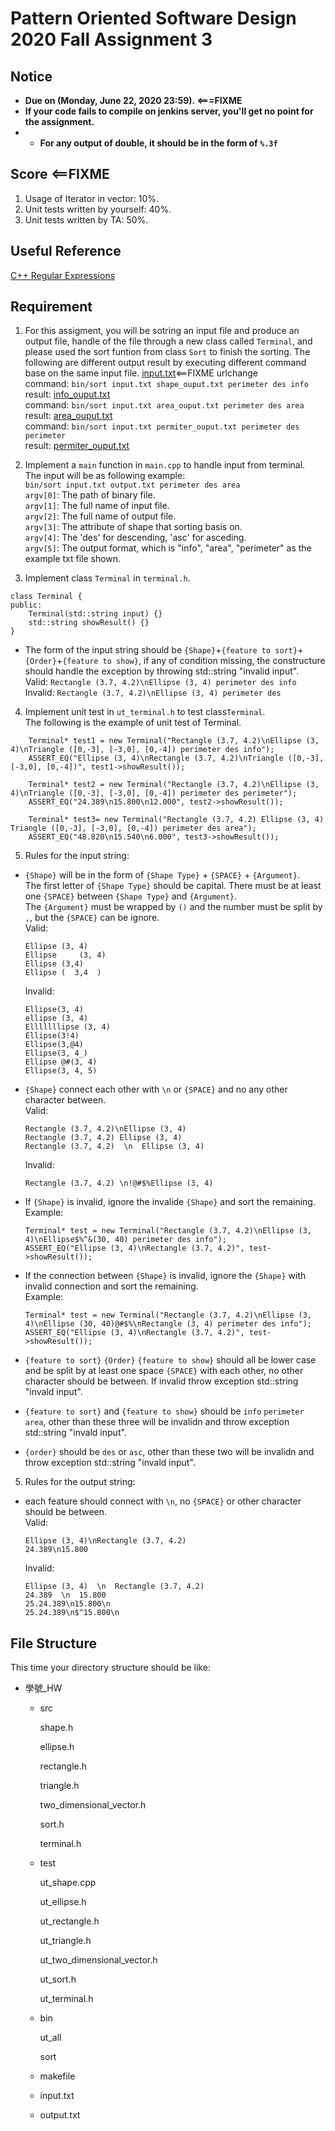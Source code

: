 # **Pattern Oriented Software Design 2020 Fall Assignment 3**  

## **Notice**  
* **Due on (Monday, June 22, 2020 23:59). <===FIXME**  
* **If your code fails to compile on jenkins server, you'll get no point for the assignment.**  
* * **For any output of double, it should be in the form of `%.3f`**  

## **Score** <==FIXME
1. Usage of Iterator in vector: 10%.
2. Unit tests written by yourself: 40%.
3. Unit tests written by TA: 50%.

## **Useful Reference**
[C++ Regular Expressions](http://www.cplusplus.com/reference/regex/)

## **Requirement**  
1. For this assigment, you will be sotring an input file and produce an output file, handle of the file through a new class called `Terminal`, and please used the sort funtion from class `Sort` to finish the sorting. The following are different output result by executing different command base on the same input file.
   [input.txt](https://ssl-gitlab.csie.ntut.edu.tw/108598011/posd2020f_ta/blob/HW3/input.txt)<==FIXME urlchange  
   command: ```bin/sort input.txt shape_ouput.txt perimeter des info```  
   result: [info_ouput.txt](https://ssl-gitlab.csie.ntut.edu.tw/108598011/posd2020f_ta/blob/HW3/info_output.txt)   
   command: ```bin/sort input.txt area_ouput.txt perimeter des area```  
   result: [area_ouput.txt](https://ssl-gitlab.csie.ntut.edu.tw/108598011/posd2020f_ta/blob/HW3/area_output.txt)   
   command: ```bin/sort input.txt permiter_ouput.txt perimeter des perimeter```  
   result: [permiter_ouput.txt](https://ssl-gitlab.csie.ntut.edu.tw/108598011/posd2020f_ta/blob/HW3/perimeter_output.txt)   

2. Implement a `main` function in `main.cpp` to handle input from terminal.  
   The input will be as following example:  
   ```bin/sort input.txt output.txt perimeter des area```  
   `argv[0]`: The path of binary file.  
   `argv[1]`: The full name of input file.  
   `argv[2]`: The full name of output file.  
   `argv[3]`: The attribute of shape that sorting basis on.  
   `argv[4]`: The 'des' for descending, 'asc' for asceding.  
   `argv[5]`: The output format, which is "info", "area", "perimeter" as the example txt file shown.  

3. Implement class `Terminal` in `terminal.h`.  
```
class Terminal {
public:
    Terminal(std::string input) {}
    std::string showResult() {}
}
```
* The form of the input string should be `{Shape}`+`{feature to sort}`+`{Order}`+`{feature to show}`, if any of condition missing, the constructure should handle the exception by throwing std::string "invalid input".  
  Valid: ```Rectangle (3.7, 4.2)\nEllipse (3, 4) perimeter des info```  
  Invalid: ```Rectangle (3.7, 4.2)\nEllipse (3, 4) perimeter des```   


4. Implement unit test in `ut_terminal.h` to test class`Terminal`.  
   The following is the example of unit test of Terminal.  
```
    Terminal* test1 = new Terminal("Rectangle (3.7, 4.2)\nEllipse (3, 4)\nTriangle ([0,-3], [-3,0], [0,-4]) perimeter des info");
    ASSERT_EQ("Ellipse (3, 4)\nRectangle (3.7, 4.2)\nTriangle ([0,-3], [-3,0], [0,-4])", test1->showResult());
    
    Terminal* test2 = new Terminal("Rectangle (3.7, 4.2)\nEllipse (3, 4)\nTriangle ([0,-3], [-3,0], [0,-4]) perimeter des perimeter");
    ASSERT_EQ("24.389\n15.800\n12.000", test2->showResult());
    
    Terminal* test3= new Terminal("Rectangle (3.7, 4.2) Ellipse (3, 4) Triangle ([0,-3], [-3,0], [0,-4]) perimeter des area");
    ASSERT_EQ("48.820\n15.540\n6.000", test3->showResult());
```

5. Rules for the input string:  
* `{Shape}` will be in the form of `{Shape Type}` + `{SPACE}` + `{Argument}`.  
  The first letter of `{Shape Type}` should be capital.
  There must be at least one `{SPACE}` between `{Shape Type}` and `{Argument}`.  
  The `{Argument}` must be wrapped by `()` and the number must be split by `,`, but the `{SPACE}` can be ignore.  
  Valid:  
  ```
  Ellipse (3, 4)
  Ellipse     (3, 4)
  Ellipse (3,4)
  Ellipse (  3,4  )
  ```
  Invalid:  
  ```
  Ellipse(3, 4) 
  ellipse (3, 4)
  Elllllllipse (3, 4)
  Ellipse(3!4)
  Ellipse(3,@4)
  Ellipse(3, 4_)
  Ellipse @#(3, 4)
  Ellipse(3, 4, 5)
  ```
* `{Shape}` connect each other with `\n` or `{SPACE}` and no any other character between.  
  Valid:  
  ```
  Rectangle (3.7, 4.2)\nEllipse (3, 4)
  Rectangle (3.7, 4.2) Ellipse (3, 4)
  Rectangle (3.7, 4.2)  \n  Ellipse (3, 4)
  ```
  Invalid:  
  ```
  Rectangle (3.7, 4.2) \n!@#$%Ellipse (3, 4) 
  ```
* If `{Shape}` is invalid, ignore the invalide `{Shape}` and sort the remaining.  
  Example:  
  ```
  Terminal* test = new Terminal("Rectangle (3.7, 4.2)\nEllipse (3, 4)\nEllipse$%^&(30, 40) perimeter des info");
  ASSERT_EQ("Ellipse (3, 4)\nRectangle (3.7, 4.2)", test->showResult());
  ```
* If the connection between `{Shape}` is invalid, ignore the `{Shape}` with invalid connection and sort the remaining.  
  Example:  
  ```
  Terminal* test = new Terminal("Rectangle (3.7, 4.2)\nEllipse (3, 4)\nEllipse (30, 40)@#$%\nRectangle (3, 4) perimeter des info");
  ASSERT_EQ("Ellipse (3, 4)\nRectangle (3.7, 4.2)", test->showResult());
  ```

* `{feature to sort}` `{Order}` `{feature to show}` should all be lower case and be split by at least one space `{SPACE}` with each other, no other character should be between. If invalid throw exception std::string "invald input".  
* `{feature to sort}` and `{feature to show}` should be `info` `perimeter` `area`, other than these three will be invalidn and throw exception std::string "invald input".  
* `{order}` should be `des` or `asc`, other than these two will be invalidn and throw exception std::string "invald input".  

5. Rules for the output string:  
* each feature should connect with `\n`, no `{SPACE}` or other character should be between.  
  Valid:  
  ```
  Ellipse (3, 4)\nRectangle (3.7, 4.2)
  24.389\n15.800
  ```
  Invalid:  
  ```
  Ellipse (3, 4)  \n  Rectangle (3.7, 4.2)
  24.389  \n  15.800
  25.24.389\n15.800\n
  25.24.389\n$^15.800\n
  ```

## **File Structure**
This time your directory structure should be like:
 - 學號_HW
    - src

      shape.h

      ellipse.h

      rectangle.h
      
      triangle.h
            
      two_dimensional_vector.h
      
      sort.h
      
      terminal.h

    - test

      ut_shape.cpp
      
      ut_ellipse.h

      ut_rectangle.h
      
      ut_triangle.h
      
      ut_two_dimensional_vector.h
      
      ut_sort.h
      
      ut_terminal.h

    - bin

      ut_all
      
      sort

    - makefile
    
    - input.txt

    - output.txt
